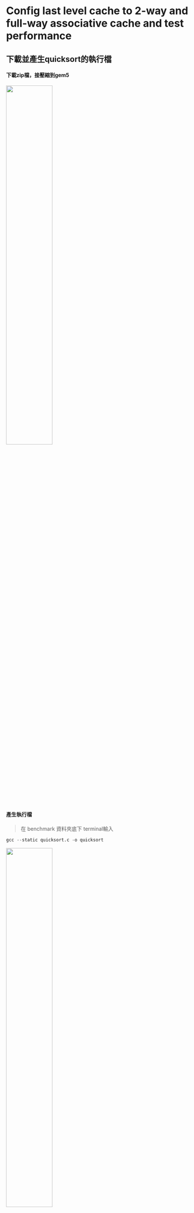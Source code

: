 # Config last level cache to 2-way and full-way associative cache and test performance

## 下載並產生quicksort的執行檔

#### 下載zip檔，接壓縮到gem5

<img src="https://github.com/user-attachments/assets/36674076-9fb9-4c82-927f-78a9c1f84b05" width="50%" height="auto">

#### 產生執行檔
> 在 benchmark 資料夾底下 terminal輸入
```python
gcc --static quicksort.c -o quicksort
```
<img src="https://github.com/user-attachments/assets/390ca45c-9ab6-48d8-b5fa-5110ba2e65ca" width="50%" height="auto">

## 2-way associative
#### 執行quicksort 
> 在 gem5 資料夾底下 terminal輸入
```python
./build/X86/gem5.opt configs/example/se.py -c benchmark/quicksort \
--cpu-type=TimingSimpleCPU --caches --l2cache --l3cache \
--l1i_size=32kB --l1d_size=32kB --l2_size=128kB --l3_size=1MB --l3_assoc=2 \
--mem-type=NVMainMemory --nvmain-config=../NVmain/Config/PCM_ISSCC_2012_4GB.config
```
<img src="https://github.com/user-attachments/assets/f9fe087b-97d8-4cb9-b4ce-86f04a1373cb" width="50%" height="auto">

#### 執行結果

<img src="https://github.com/user-attachments/assets/f9036b5f-bff3-4c16-bdbf-0182a46e2387" width="50%" height="auto">

#### quicksort 內 array 大小 100000，gem5/m5out/stats.txt 看 log
<img src="https://github.com/user-attachments/assets/7e609661-4170-40ee-9f8d-1f00e8715e3f" width="50%" height="auto">

#### quicksort 內 array 大小 1000000，gem5/m5out/stats.txt 看 log
> array 大小 100000 看不出差距，修改 quicksort 內 array大小 變為10倍，重新編譯，其他步驟相同

 <img src="https://github.com/user-attachments/assets/c198330d-77fb-4f74-98c4-0df6ef10d791" width="40%" height="auto">

 <img src="https://github.com/user-attachments/assets/b4be86b0-0649-4d4e-b1b9-e6c5795cc56f" width="50%" height="auto">

## full-way associative
#### 執行quicksort
> L3 cache 是 1MB，block size 是 64B，full-way associative 就是 --l3_assoc=16384
> 在 gem5 資料夾底下 terminal輸入
```python
./build/X86/gem5.opt configs/example/se.py -c benchmark/quicksort \
--cpu-type=TimingSimpleCPU --caches --l2cache --l3cache \
--l1i_size=32kB --l1d_size=32kB --l2_size=128kB --l3_size=1MB --l3_assoc=16384 \
--mem-type=NVMainMemory --nvmain-config=../NVmain/Config/PCM_ISSCC_2012_4GB.config
```
<img src="https://github.com/user-attachments/assets/31476d6c-f83c-436f-bd0e-f97d655927d1" width="50%" height="auto">

#### 執行結果
<img src="https://github.com/user-attachments/assets/95704e6f-33cc-4eca-a385-c9685d9dc1a9" width="50%" height="auto">

#### quicksort 內 array 大小 100000，gem5/m5out/stats.txt 看 log
<img src="https://github.com/user-attachments/assets/037b539c-069f-458b-8180-22331ec7340d" width="50%" height="auto">

#### quicksort 內 array 大小 1000000，gem5/m5out/stats.txt 看 log
> array 大小 100000 看不出差距，修改 quicksort 內 array大小 變為10倍，重新編譯，其他步驟相同
<img src="https://github.com/user-attachments/assets/c198330d-77fb-4f74-98c4-0df6ef10d791" width="40%" height="auto">
<img src="https://github.com/user-attachments/assets/e0cf7b66-77b9-4bf8-87f1-88849972be67" width="50%" height="auto">















